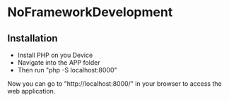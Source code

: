 # NoFrameworkDevelopment

## Installation

- Install PHP on you Device
- Navigate into the APP folder
- Then run "php -S localhost:8000"

Now you can go to "http://localhost:8000/" in your browser to access the web application.